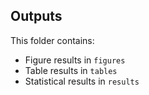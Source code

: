 ## Outputs

This folder contains:

* Figure results in `figures`
* Table results in `tables`
* Statistical results in `results`
